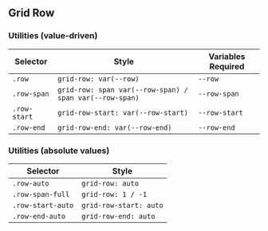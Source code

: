 ## Grid Row

### Utilities (value-driven)

| Selector     | Style                                                   | Variables Required |
| ------------ | ------------------------------------------------------- | ------------------ |
| `.row`       | `grid-row: var(--row)`                                  | `--row`            |
| `.row-span`  | `grid-row: span var(--row-span) / span var(--row-span)` | `--row-span`       |
| `.row-start` | `grid-row-start: var(--row-start)`                      | `--row-start`      |
| `.row-end`   | `grid-row-end: var(--row-end)`                          | `--row-end`        |

### Utilities (absolute values)

| Selector          | Style                  |
| ----------------- | ---------------------- |
| `.row-auto`       | `grid-row: auto`       |
| `.row-span-full`  | `grid-row: 1 / -1`     |
| `.row-start-auto` | `grid-row-start: auto` |
| `.row-end-auto`   | `grid-row-end: auto`   |

